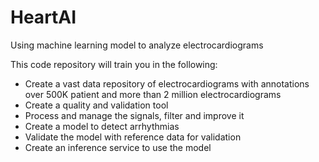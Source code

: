 # HeartAI
Using machine learning model  to analyze electrocardiograms  

This code repository will train you in the following:
- Create a vast data repository of electrocardiograms with annotations over 500K patient and more than 2 million electrocardiograms
- Create a quality and validation tool
- Process and manage the signals, filter and improve it
- Create a model to detect arrhythmias
- Validate the model with reference data for validation
- Create an inference service to use the model

